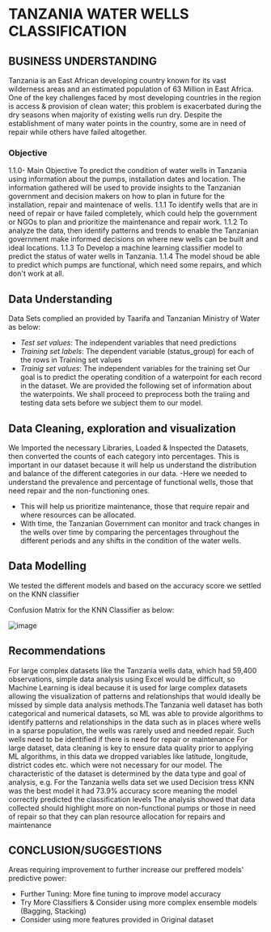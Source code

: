 # TANZANIA WATER WELLS CLASSIFICATION

## BUSINESS UNDERSTANDING

Tanzania is an East African developing country known for its vast wilderness areas and an estimated population of 63 Million in East Africa. One of the key challenges faced by most developing countries in the region is access & provision of clean water; this problem is exacerbated during the dry seasons when majority of existing wells run dry. Despite the establishment of many water points in the country, some are in need of repair while others have failed altogether.

### Objective

1.1.0- Main Objective
To predict the condition of water wells in Tanzania using information about the pumps, installation dates and location. The information gathered will be used to provide insights to the Tanzanian government and decision makers on how to plan in future for the installation, repair and maintenace of wells.
1.1.1
To identify wells that are in need of repair or have failed completely, which could help the government or NGOs to plan and prioritize the maintenance and repair work.
1.1.2
To analyze the data, then identify patterns and trends to enable the Tanzanian government make informed decisions on where new wells can be built and ideal locations.
1.1.3
To Develop a machine learning classifier model to predict the status of water wells in Tanzania.
1.1.4
The model shoud be able to predict which pumps are functional, which need some repairs, and which don't work at all.

## Data Understanding
Data Sets complied an provided by Taarifa and Tanzanian Ministry of Water as below:
- *Test set values*: The independent variables that need predictions
- *Training set labels*: The dependent variable (status_group) for each of the rows in Training set values
- *Trainig set values*: The independent variables for the training set
Our goal is to predict the operating condition of a waterpoint for each record in the dataset. We are provided the following set of information about the waterpoints. We shall proceed to preprocess both the traiing and testing data sets before we subject them to our model.

## Data Cleaning, exploration and visualization

We Imported the necessary Libraries, Loaded & Inspected the Datasets, then converted the counts of each category into percentages. This is important in our dataset because it will help us understand the distribution and balance of the different categories in our data.
-Here we needed to understand the prevalence and percentage of functional wells, those that need repair and the non-functioning ones.
- This will help us prioritize maintenance, those that require repair and where resources can be allocated.
- With time, the Tanzanian Government can monitor and track changes in the wells over time by comparing the percentages throughout the different periods and any shifts in the condition of the water wells.

## Data Modelling

We tested the different models and based on the accuracy score we settled on the KNN classifier

Confusion Matrix for the KNN Classifier as below:

![image](https://github.com/MaryMurugami/PHASE_3_PROJECT/assets/122040156/098e474c-7d9d-446a-b81e-c2ae2208237e)

## Recommendations
For large complex datasets like the Tanzania wells data, which had 59,400 observations, simple data analysis using Excel would be difficult, so Machine Learning is ideal because it is used for large complex datasets allowing the visualization of patterns and relationships that would ideally be missed by simple data analysis methods.The Tanzania well dataset has both categorical and numerical datasets, so ML was able to provide algorithms to identify patterns and relationships in the data such as in places where wells in a sparse population, the wells was rarely used and needed repair. Such wells need to be identified if there is need for repair or maintenance
For large dataset, data cleaning is key to ensure data quality prior to applying ML algorithms, in this data we dropped variables like latitude, longitude, district codes etc. which were not necessary for our model. The characteristic of the dataset is determined by the data type and goal of analysis, e.g. For the Tanzania wells data set we used Decision tress KNN was the best model it had 73.9%  accuracy score meaning the model correctly predicted the classification levels
The analysis showed that data collected should highlight more on non-functional pumps or those in need of repair so that they can plan resource allocation for repairs and maintenance

## CONCLUSION/SUGGESTIONS

Areas requiring improvement to further increase our preffered models' predictive power:

- Further Tuning: More fine tuning to improve model accuracy
- Try More Classifiers & Consider using more complex ensemble models (Bagging, Stacking)
- Consider using more features provided in Original dataset
